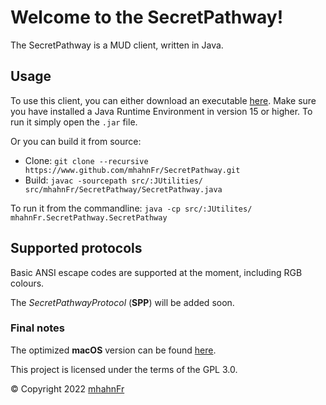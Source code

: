 # Welcome to the SecretPathway!
The SecretPathway is a MUD client, written in Java.

## Usage
To use this client, you can either download an executable [here](https://github.com/mhahnFr/SecretPathway/releases).
Make sure you have installed a Java Runtime Environment in version 15 or higher.
To run it simply open the `.jar` file.

Or you can build it from source:
- Clone: `git clone --recursive https://www.github.com/mhahnFr/SecretPathway.git`
- Build: `javac -sourcepath src/:JUtilities/ src/mhahnFr/SecretPathway/SecretPathway.java`

To run it from the commandline: `java -cp src/:JUtilites/ mhahnFr.SecretPathway.SecretPathway`

## Supported protocols
Basic ANSI escape codes are supported at the moment, including RGB colours.

The *SecretPathwayProtocol* (**SPP**) will be added soon.

### Final notes
The optimized **macOS** version can be found [here](https://www.github.com/mhahnFr/SecretPathway_macOS).

This project is licensed under the terms of the GPL 3.0.

© Copyright 2022 [mhahnFr](https://www.github.com/mhahnFr)
